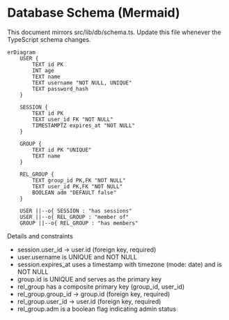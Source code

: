 # Database Schema (Mermaid)

This document mirrors src/lib/db/schema.ts. Update this file whenever the TypeScript schema changes.

```mermaid  
erDiagram
    USER {
        TEXT id PK
        INT age
        TEXT name
        TEXT username "NOT NULL, UNIQUE"
        TEXT password_hash
    }

    SESSION {
        TEXT id PK
        TEXT user_id FK "NOT NULL"
        TIMESTAMPTZ expires_at "NOT NULL"
    }

    GROUP {
        TEXT id PK "UNIQUE"
        TEXT name
    }

    REL_GROUP {
        TEXT group_id PK,FK "NOT NULL"
        TEXT user_id PK,FK "NOT NULL"
        BOOLEAN adm "DEFAULT false"
    }

    USER ||--o{ SESSION : "has sessions"
    USER ||--o{ REL_GROUP : "member of"
    GROUP ||--o{ REL_GROUP : "has members"
```

Details and constraints

- session.user_id → user.id (foreign key, required)
- user.username is UNIQUE and NOT NULL
- session.expires_at uses a timestamp with timezone (mode: date) and is NOT NULL
- group.id is UNIQUE and serves as the primary key
- rel_group has a composite primary key (group_id, user_id)
- rel_group.group_id → group.id (foreign key, required)
- rel_group.user_id → user.id (foreign key, required)
- rel_group.adm is a boolean flag indicating admin status

